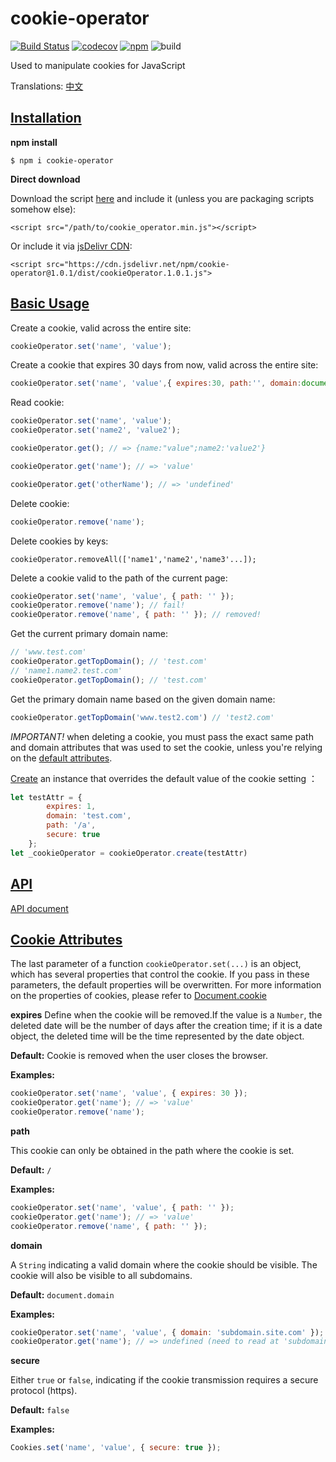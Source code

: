 # cookie-operator 
[![Build Status](https://travis-ci.org/LucasGoodman/cookie-operator.svg?branch=master)](https://travis-ci.org/LucasGoodman/cookie-operator) 
[![codecov](https://codecov.io/gh/LucasGoodman/cookie-operator/branch/master/graph/badge.svg)](https://codecov.io/gh/LucasGoodman/cookie-operator) 
[![npm](https://img.shields.io/npm/v/cookie-operator.svg)](https://www.npmjs.com/package/cookie-operator)
![build](https://img.shields.io/apm/l/vim-mode.svg)


Used to manipulate cookies for JavaScript

Translations: [中文](https://github.com/LucasGoodman/cookie-operator/blob/master/README_CN.md)

<a name="Installation"></a>
## [Installation](#Installation)
**npm install**
 ```
 $ npm i cookie-operator
 ```

**Direct download**

Download the script [here](https://cdn.jsdelivr.net/npm/cookie-operator@1.1.0/src/cookie_operator.min.js) and include it (unless you are packaging scripts somehow else):

 ```
 <script src="/path/to/cookie_operator.min.js"></script>
 ```

Or include it via [jsDelivr CDN](https://www.jsdelivr.com/package/npm/cookie-operator):

```
<script src="https://cdn.jsdelivr.net/npm/cookie-operator@1.0.1/dist/cookieOperator.1.0.1.js">
```

<a name="BasicUsage"></a>
## [Basic Usage](#BasicUsage)

Create a cookie, valid across the entire site:

```javascript
cookieOperator.set('name', 'value');
```

Create a cookie that expires 30 days from now, valid across the entire site:

```javascript
cookieOperator.set('name', 'value',{ expires:30, path:'', domain:document.domain});
```

Read cookie:

```javascript
cookieOperator.set('name', 'value');
cookieOperator.set('name2', 'value2');

cookieOperator.get(); // => {name:"value";name2:'value2'}
```

```javascript
cookieOperator.get('name'); // => 'value'
```

```javascript
cookieOperator.get('otherName'); // => 'undefined'
```

Delete cookie:

```javascript
cookieOperator.remove('name'); 
```

Delete cookies by keys:

```
cookieOperator.removeAll(['name1','name2','name3'...]); 
```

Delete a cookie valid to the path of the current page:

```javascript
cookieOperator.set('name', 'value', { path: '' });
cookieOperator.remove('name'); // fail!
cookieOperator.remove('name', { path: '' }); // removed!
```

Get the current primary domain name:
```javascript
// 'www.test.com'
cookieOperator.getTopDomain(); // 'test.com'
// 'name1.name2.test.com'
cookieOperator.getTopDomain(); // 'test.com'
```

Get the primary domain name based on the given domain name:
```javascript
cookieOperator.getTopDomain('www.test2.com') // 'test2.com'
```

*IMPORTANT!* when deleting a cookie, you must pass the exact same path and domain attributes that was used to set the cookie, unless you're relying on the  [default attributes](#CookieAttributes).

[Create](https://github.com/LucasGoodman/cookie-operator/blob/master/doc/index.md#CookieOperator+create) an instance that overrides the default value of the cookie setting ：
```javascript
let testAttr = {
        expires: 1,
        domain: 'test.com',
        path: '/a',
        secure: true
    };
let _cookieOperator = cookieOperator.create(testAttr)
```

<a name="API"></a>
## [API](#API)
[API document](https://github.com/LucasGoodman/cookie-operator/blob/master/doc/index.md)

<a name="CookieAttributes"></a>
## [Cookie Attributes](#CookieAttributes)

The last parameter of a function `cookieOperator.set(...)` is an object, which has several properties that control the cookie.
If you pass in these parameters, the default properties will be overwritten.
For more information on the properties of cookies, please refer to [Document.cookie](https://developer.mozilla.org/en-US/docs/Web/API/Document/cookie) 


**expires**
Define when the cookie will be removed.If the value is a `Number`, the deleted date will be the number of days after the creation time; if it is a date object, the deleted time will be the time represented by the date object.

**Default:** Cookie is removed when the user closes the browser.

**Examples:**
```javascript
cookieOperator.set('name', 'value', { expires: 30 });
cookieOperator.get('name'); // => 'value'
cookieOperator.remove('name');
```

**path**

This cookie can only be obtained in the path where the cookie is set.

**Default:** `/`

**Examples:**
```javascript
cookieOperator.set('name', 'value', { path: '' });
cookieOperator.get('name'); // => 'value'
cookieOperator.remove('name', { path: '' });
```

**domain**

A `String` indicating a valid domain where the cookie should be visible. The cookie will also be visible to all subdomains.

**Default:** `document.domain`

**Examples:**
```javascript
cookieOperator.set('name', 'value', { domain: 'subdomain.site.com' });
cookieOperator.get('name'); // => undefined (need to read at 'subdomain.site.com')
```

**secure**

Either `true` or `false`, indicating if the cookie transmission requires a secure protocol (https).

**Default:** `false`

**Examples:**
```javascript
Cookies.set('name', 'value', { secure: true });
```

